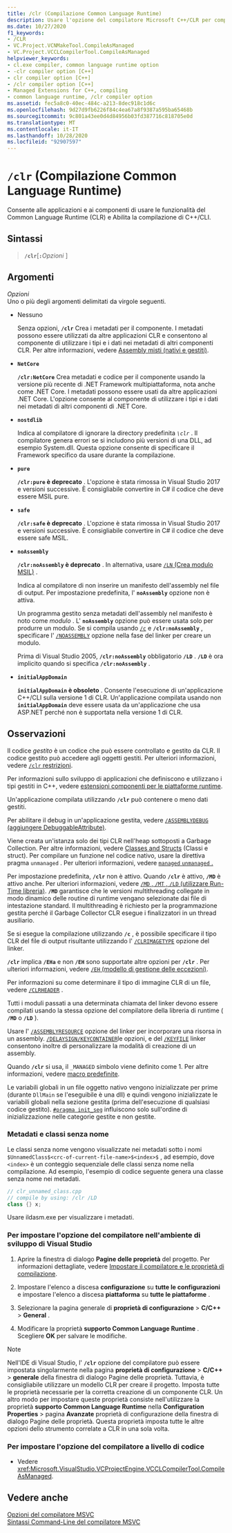 ```yaml
---
title: /clr (Compilazione Common Language Runtime)
description: Usare l'opzione del compilatore Microsoft C++/CLR per compilare il codice C++/CLI e C++ come codice gestito.
ms.date: 10/27/2020
f1_keywords:
- /CLR
- VC.Project.VCNMakeTool.CompileAsManaged
- VC.Project.VCCLCompilerTool.CompileAsManaged
helpviewer_keywords:
- cl.exe compiler, common language runtime option
- -clr compiler option [C++]
- clr compiler option [C++]
- /clr compiler option [C++]
- Managed Extensions for C++, compiling
- common language runtime, /clr compiler option
ms.assetid: fec5a8c0-40ec-484c-a213-8dec918c1d6c
ms.openlocfilehash: 9d27d9fb6226f84c4ea67a8f9387a595ba65468b
ms.sourcegitcommit: 9c801a43ee0d4d84956b03fd387716c818705e0d
ms.translationtype: MT
ms.contentlocale: it-IT
ms.lasthandoff: 10/28/2020
ms.locfileid: "92907597"
---
```

# <a name="clr-common-language-runtime-compilation"></a>`/clr` (Compilazione Common Language Runtime)

Consente alle applicazioni e ai componenti di usare le funzionalità del Common Language Runtime (CLR) e Abilita la compilazione di C++/CLI.

## <a name="syntax"></a>Sintassi

> **`/clr`**\[**`:`**_Opzioni_ ]

## <a name="arguments"></a>Argomenti

*Opzioni*\
Uno o più degli argomenti delimitati da virgole seguenti.

- Nessuno

   Senza opzioni, **`/clr`** Crea i metadati per il componente. I metadati possono essere utilizzati da altre applicazioni CLR e consentono al componente di utilizzare i tipi e i dati nei metadati di altri componenti CLR. Per altre informazioni, vedere [Assembly misti (nativi e gestiti)](../../dotnet/mixed-native-and-managed-assemblies.md).

- **`NetCore`**

   **`/clr:NetCore`** Crea metadati e codice per il componente usando la versione più recente di .NET Framework multipiattaforma, nota anche come .NET Core. I metadati possono essere usati da altre applicazioni .NET Core. L'opzione consente al componente di utilizzare i tipi e i dati nei metadati di altri componenti di .NET Core.

- **`nostdlib`**

   Indica al compilatore di ignorare la directory predefinita *`\clr`* . Il compilatore genera errori se si includono più versioni di una DLL, ad esempio System.dll. Questa opzione consente di specificare il Framework specifico da usare durante la compilazione.

- **`pure`**

   **`/clr:pure` è deprecato** . L'opzione è stata rimossa in Visual Studio 2017 e versioni successive. È consigliabile convertire in C# il codice che deve essere MSIL pure.

- **`safe`**

   **`/clr:safe` è deprecato** . L'opzione è stata rimossa in Visual Studio 2017 e versioni successive. È consigliabile convertire in C# il codice che deve essere safe MSIL.

- **`noAssembly`**

   **`/clr:noAssembly` è deprecato** . In alternativa, usare [ `/LN` (Crea modulo MSIL)](ln-create-msil-module.md) .

   Indica al compilatore di non inserire un manifesto dell'assembly nel file di output. Per impostazione predefinita, l' **`noAssembly`** opzione non è attiva.

   Un programma gestito senza metadati dell'assembly nel manifesto è noto come *modulo* . L' **`noAssembly`** opzione può essere usata solo per produrre un modulo. Se si compila usando [`/c`](c-compile-without-linking.md) e **`/clr:noAssembly`** , specificare l' [`/NOASSEMBLY`](noassembly-create-a-msil-module.md) opzione nella fase del linker per creare un modulo.

   Prima di Visual Studio 2005, **`/clr:noAssembly`** obbligatorio **`/LD`** . **`/LD`** è ora implicito quando si specifica **`/clr:noAssembly`** .

- **`initialAppDomain`**

   **`initialAppDomain` è obsoleto** . Consente l'esecuzione di un'applicazione C++/CLI sulla versione 1 di CLR.  Un'applicazione compilata usando non **`initialAppDomain`** deve essere usata da un'applicazione che usa ASP.NET perché non è supportata nella versione 1 di CLR.

## <a name="remarks"></a>Osservazioni

Il codice *gestito* è un codice che può essere controllato e gestito da CLR. Il codice gestito può accedere agli oggetti gestiti. Per ulteriori informazioni, vedere [ `/clr` restrizioni](clr-restrictions.md).

Per informazioni sullo sviluppo di applicazioni che definiscono e utilizzano i tipi gestiti in C++, vedere [estensioni componenti per le piattaforme runtime](../../extensions/component-extensions-for-runtime-platforms.md).

Un'applicazione compilata utilizzando **`/clr`** può contenere o meno dati gestiti.

Per abilitare il debug in un'applicazione gestita, vedere [ `/ASSEMBLYDEBUG` (aggiungere DebuggableAttribute)](assemblydebug-add-debuggableattribute.md).

Viene creata un'istanza solo dei tipi CLR nell'heap sottoposti a Garbage Collection. Per altre informazioni, vedere [Classes and Structs](../../extensions/classes-and-structs-cpp-component-extensions.md) (Classi e struct). Per compilare un funzione nel codice nativo, usare la direttiva pragma `unmanaged` . Per ulteriori informazioni, vedere [ `managed` `unmanaged` . ](../../preprocessor/managed-unmanaged.md)

Per impostazione predefinita, **`/clr`** non è attivo. Quando **`/clr`** è attivo, **`/MD`** è attivo anche. Per ulteriori informazioni, vedere [ `/MD` , `/MT` , `/LD` (utilizzare Run-Time libreria)](md-mt-ld-use-run-time-library.md). **`/MD`** garantisce che le versioni multithreading collegate in modo dinamico delle routine di runtime vengano selezionate dai file di intestazione standard. Il multithreading è richiesto per la programmazione gestita perché il Garbage Collector CLR esegue i finalizzatori in un thread ausiliario.

Se si esegue la compilazione utilizzando **`/c`** , è possibile specificare il tipo CLR del file di output risultante utilizzando l' [`/CLRIMAGETYPE`](clrimagetype-specify-type-of-clr-image.md) opzione del linker.

**`/clr`** implica **`/EHa`** e non **`/EH`** sono supportate altre opzioni per **`/clr`** . Per ulteriori informazioni, vedere [ `/EH` (modello di gestione delle eccezioni)](eh-exception-handling-model.md).

Per informazioni su come determinare il tipo di immagine CLR di un file, vedere [`/CLRHEADER`](clrheader.md) .

Tutti i moduli passati a una determinata chiamata del linker devono essere compilati usando la stessa opzione del compilatore della libreria di runtime ( **`/MD`** o **`/LD`** ).

Usare l' [`/ASSEMBLYRESOURCE`](assemblyresource-embed-a-managed-resource.md) opzione del linker per incorporare una risorsa in un assembly. [`/DELAYSIGN`](delaysign-partially-sign-an-assembly.md)[`/KEYCONTAINER`](keycontainer-specify-a-key-container-to-sign-an-assembly.md)le opzioni, e del [`/KEYFILE`](keyfile-specify-key-or-key-pair-to-sign-an-assembly.md) linker consentono inoltre di personalizzare la modalità di creazione di un assembly.

Quando **`/clr`** si usa, il `_MANAGED` simbolo viene definito come 1. Per altre informazioni, vedere [macro predefinite](../../preprocessor/predefined-macros.md).

Le variabili globali in un file oggetto nativo vengono inizializzate per prime (durante `DllMain` se l'eseguibile è una dll) e quindi vengono inizializzate le variabili globali nella sezione gestita (prima dell'esecuzione di qualsiasi codice gestito). [`#pragma init_seg`](../../preprocessor/init-seg.md) influiscono solo sull'ordine di inizializzazione nelle categorie gestite e non gestite.

### <a name="metadata-and-unnamed-classes"></a>Metadati e classi senza nome

Le classi senza nome vengono visualizzate nei metadati sotto i nomi  `$UnnamedClass$<crc-of-current-file-name>$<index>$` , ad esempio, dove `<index>` è un conteggio sequenziale delle classi senza nome nella compilazione. Ad esempio, l'esempio di codice seguente genera una classe senza nome nei metadati.

```cpp
// clr_unnamed_class.cpp
// compile by using: /clr /LD
class {} x;
```

Usare ildasm.exe per visualizzare i metadati.

### <a name="to-set-this-compiler-option-in-the-visual-studio-development-environment"></a>Per impostare l'opzione del compilatore nell'ambiente di sviluppo di Visual Studio

1. Aprire la finestra di dialogo **Pagine delle proprietà** del progetto. Per informazioni dettagliate, vedere [Impostare il compilatore e le proprietà di compilazione](../working-with-project-properties.md).

1. Impostare l'elenco a discesa **configurazione** su **tutte le configurazioni** e impostare l'elenco a discesa **piattaforma** su **tutte le piattaforme** .

1. Selezionare la pagina generale di **proprietà di configurazione**  >  **C/C++**  >  **General** .

1. Modificare la proprietà **supporto Common Language Runtime** . Scegliere **OK** per salvare le modifiche.

> [!NOTE]
> Nell'IDE di Visual Studio, l' **`/clr`** opzione del compilatore può essere impostata singolarmente nella pagina **proprietà di configurazione**  >  **C/C++**  >  **generale** della finestra di dialogo Pagine delle proprietà. Tuttavia, è consigliabile utilizzare un modello CLR per creare il progetto. Imposta tutte le proprietà necessarie per la corretta creazione di un componente CLR. Un altro modo per impostare queste proprietà consiste nell'utilizzare la proprietà **supporto Common Language Runtime** nella **Configuration Properties**  >  pagina **Avanzate** proprietà di configurazione della finestra di dialogo Pagine delle proprietà. Questa proprietà imposta tutte le altre opzioni dello strumento correlate a CLR in una sola volta.

### <a name="to-set-this-compiler-option-programmatically"></a>Per impostare l'opzione del compilatore a livello di codice

- Vedere <xref:Microsoft.VisualStudio.VCProjectEngine.VCCLCompilerTool.CompileAsManaged>.

## <a name="see-also"></a>Vedere anche

[Opzioni del compilatore MSVC](compiler-options.md)\
[Sintassi Command-Line del compilatore MSVC](compiler-command-line-syntax.md)
